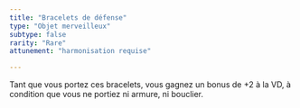```yaml
---
title: "Bracelets de défense"
type: "Objet merveilleux"
subtype: false
rarity: "Rare"
attunement: "harmonisation requise"

---
```

Tant que vous portez ces bracelets, vous gagnez un bonus de +2 à la VD, à condition que vous ne portiez ni armure, ni bouclier.
